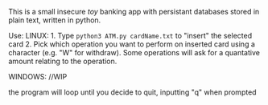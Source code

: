 This is a small insecure *toy* banking app with persistant databases stored in plain text, written in python.

Use:
LINUX:
    1. Type `python3 ATM.py cardName.txt` to "insert" the selected card
    2. Pick which operation you want to perform on inserted card using a character (e.g. "W" for withdraw). Some operations will ask for a quantative amount relating to the operation.

WINDOWS:
    //WIP

the program will loop until you decide to quit, inputting "q" when prompted
